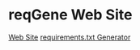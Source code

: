 # reqGene Web Site

[Web Site](https://reqgene.vercel.app/)
[requirements.txt Generator](https://github.com/ogty/requirements.txt-generator)
